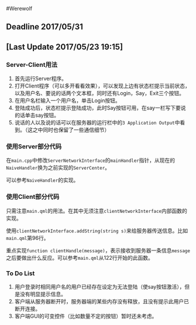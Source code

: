 #Werewolf

## <red>Deadline 2017/05/31</red>

## [Last Update 2017/05/23 19:15]

### Server-Client用法

1. 首先运行Server程序。
2. 打开Client程序（可以多开看看效果），可以发现上边有状态栏提示当前状态，以及用户名、要说的话两个文本框，同时还有Login，Say，Exit三个按钮。
3. 在用户名栏输入一个用户名，单击Login按钮。
4. 登陆成功后，状态栏提示登陆成功，此时Say按钮可用，在say一栏写下要说的话单击say按钮。
5. 说话的人以及说的话可以在服务器的运行栏中的```3 Application Output```中看到。（这之中同时也保留了一些通信细节）

### 使用Server部分代码

在```main.cpp```中修改```ServerNetworkInterface```的```mainHandler```指针，从现在的```NaiveHandler```换为之前实现的```ServerCenter```。

可以参考```NaiveHandler```的实现。

### 使用Client部分代码

只需注意```main.qml```的用法。在其中无须注意```clientNetworkInterface```内部函数的实现。

使用```clientNetworkInterface.addString(string s)```来给服务器传送信息。比如```main.qml```第$96$行。

重点实现```function clientHandle(message)```，表示接收到服务器一条信息```message```之后要做出什么反应。可以参考```main.qml```从$122$行开始的此函数。

### To Do List

1. 用户登录时相同用户名的用户已经存在设定为无法登陆（使say按钮激活），但是没有明显提示信息。
2. 客户端从服务器断开时，服务器端的某些内存没有释放，且没有提示此用户已断开连接。
3. 客户端GUI的可变控件（比如数量不定的按钮）暂时还未考虑。







